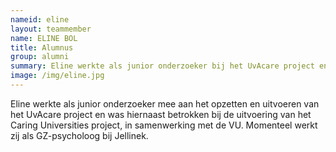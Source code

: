 ```yaml
---
nameid: eline
layout: teammember
name: ELINE BOL
title: Alumnus
group: alumni
summary: Eline werkte als junior onderzoeker bij het UvAcare project en Caring Universities
image: /img/eline.jpg
---
```


Eline werkte als junior onderzoeker mee aan het opzetten en uitvoeren van het UvAcare project en was hiernaast betrokken bij de uitvoering van het Caring Universities project, in samenwerking met de VU. Momenteel werkt zij als GZ-psycholoog bij Jellinek.
